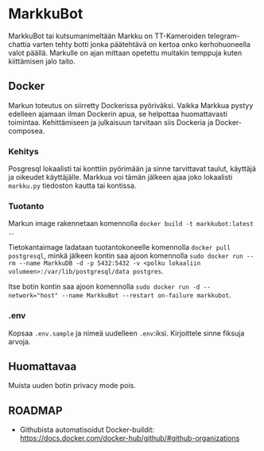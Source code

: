 # MarkkuBot

MarkkuBot tai kutsumanimeltään Markku on TT-Kameroiden telegram-chattia varten tehty botti jonka päätehtävä on kertoa onko kerhohuoneella valot päällä. Markulle on ajan mittaan opetettu muitakin temppuja kuten kiittämisen jalo taito.

## Docker

Markun toteutus on siirretty Dockerissa pyöriväksi. Vaikka Markkua pystyy edelleen ajamaan ilman Dockerin apua, se helpottaa huomattavasti toimintaa. Kehittämiseen ja julkaisuun tarvitaan siis Dockeria ja Docker-composea.

### Kehitys

Posgresql lokaalisti tai konttiin pyörimään ja sinne tarvittavat taulut, käyttäjä ja oikeudet käyttäjälle.
Markkua voi tämän jälkeen ajaa joko lokaalisti `markku.py` tiedoston kautta tai kontissa.  

### Tuotanto

Markun image rakennetaan komennolla `docker build -t markkubot:latest .`.

Tietokantaimage ladataan tuotantokoneelle komennolla `docker pull postgresql`, minkä jälkeen kontin saa ajoon komennolla `sudo docker run --rm --name MarkkuDB -d -p 5432:5432 -v <polku lokaaliin volumeen>:/var/lib/postgresql/data postgres`.

Itse botin kontin saa ajoon komennolla `sudo docker run -d --network="host" --name MarkkuBot --restart on-failure markkubot`.

### .env

Kopsaa `.env.sample` ja nimeä uudelleen `.env`:iksi. Kirjoittele sinne fiksuja arvoja.

## Huomattavaa

Muista uuden botin privacy mode pois.

## ROADMAP

* Githubista automatisoidut Docker-buildit: https://docs.docker.com/docker-hub/github/#github-organizations

